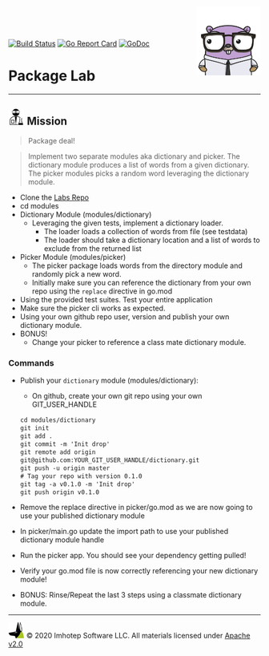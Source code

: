 <img src="../assets/gophernand.png" align="right" width="128" height="auto"/>

<br/>
<br/>
<br/>

[![Build Status](https://travis-ci.org/derailed/picker.svg?branch=master)](https://travis-ci.org/derailed/picker)
[![Go Report Card](https://goreportcard.com/badge/github.com/derailed/picker)](https://goreportcard.com/report/github.com/derailed/picker)
[![GoDoc](https://godoc.org/github.com/derailed/picker?status.svg)](http://godoc.org/github.com/derailed/picker)

# Package Lab

---
## <img src="../assets/lab.png" width="auto" height="32"/> Mission

> Package deal!

> Implement two separate modules aka dictionary and picker. The dictionary module produces a list of words from a given dictionary. The picker modules picks a random word leveraging the dictionary module.

* Clone the [Labs Repo](https://github.com/gopherland/labs_int)
* cd modules
* Dictionary Module (modules/dictionary)
  * Leveraging the given tests, implement a dictionary loader.
    * The loader loads a collection of words from file (see testdata)
    * The loader should take a dictionary location and a list of words to exclude from the returned list
* Picker Module (modules/picker)
  * The picker package loads words from the directory module and randomly pick a new word.
  * Initially make sure you can reference the dictionary from your own repo using the `replace` directive in go.mod
* Using the provided test suites. Test your entire application
* Make sure the picker cli works as expected.
* Using your own github repo user, version and publish your own dictionary module.
* BONUS!
  * Change your picker to reference a class mate dictionary module.

### Commands

* Publish your `dictionary` module (modules/dictionary):
  * On github, create your own git repo using your own GIT_USER_HANDLE

  ```shell
  cd modules/dictionary
  git init
  git add .
  git commit -m 'Init drop'
  git remote add origin git@github.com:YOUR_GIT_USER_HANDLE/dictionary.git
  git push -u origin master
  # Tag your repo with version 0.1.0
  git tag -a v0.1.0 -m 'Init drop'
  git push origin v0.1.0
  ```

* Remove the replace directive in picker/go.mod as we are now going to use your published
  dictionary module
* In picker/main.go update the import path to use your published dictionary module handle
* Run the picker app. You should see your dependency getting pulled!
* Verify your go.mod file is now correctly referencing your new dictionary module!
* BONUS: Rinse/Repeat the last 3 steps using a classmate dictionary module.

---
<img src="../assets/imhotep_logo.png" width="32" height="auto"/> © 2020 Imhotep Software LLC.
All materials licensed under [Apache v2.0](http://www.apache.org/licenses/LICENSE-2.0)